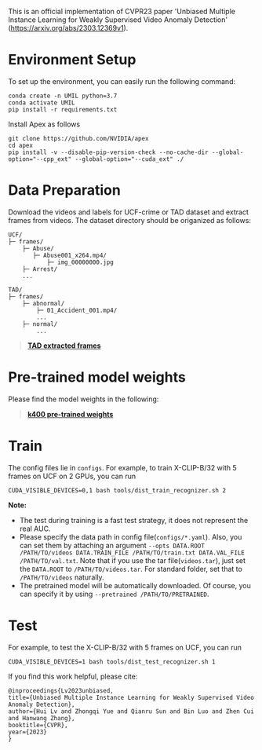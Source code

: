 This is an official implementation of CVPR23 paper 'Unbiased Multiple Instance Learning for Weakly Supervised Video Anomaly Detection' (https://arxiv.org/abs/2303.12369v1). 

    
# Environment Setup
To set up the environment, you can easily run the following command:
```
conda create -n UMIL python=3.7
conda activate UMIL
pip install -r requirements.txt
```

Install Apex as follows
```
git clone https://github.com/NVIDIA/apex
cd apex
pip install -v --disable-pip-version-check --no-cache-dir --global-option="--cpp_ext" --global-option="--cuda_ext" ./
```

# Data Preparation

Download the videos and labels for UCF-crime or TAD dataset and extract frames from videos.
The dataset directory should be origanized as follows: 
```
UCF/
├─ frames/    
    ├─ Abuse/
       ├─ Abuse001_x264.mp4/
           ├─ img_00000000.jpg
    ├─ Arrest/ 
    ...
    
TAD/
├─ frames/    
    ├─ abnormal/
        ├─ 01_Accident_001.mp4/
        ...
    ├─ normal/ 
        ...
```
> [**TAD extracted frames**](https://smu-my.sharepoint.com/:f:/r/personal/huilyu_smu_edu_sg/Documents/UMIL/TAD?csf=1&web=1&e=HxzRqC)

# Pre-trained model weights
Please find the model weights in the following:
> [**k400 pre-trained weights**](https://smu-my.sharepoint.com/:u:/g/personal/huilyu_smu_edu_sg/ESDZwxBmIAdLqJBuDwhU-YIB1kn7MNEQ0CEGAkkUSwfPkA?e=7dpMd5)

# Train
The config files lie in `configs`. For example, to train X-CLIP-B/32 with 5 frames on UCF on 2 GPUs, you can run
```
CUDA_VISIBLE_DEVICES=0,1 bash tools/dist_train_recognizer.sh 2
```

**Note:**
- The test during training is a fast test strategy, it does not represent the real AUC.
- Please specify the data path in config file(`configs/*.yaml`). Also, you can set them by attaching an argument `--opts DATA.ROOT /PATH/TO/videos DATA.TRAIN_FILE /PATH/TO/train.txt DATA.VAL_FILE /PATH/TO/val.txt`. Note that if you use the tar file(`videos.tar`), just set the `DATA.ROOT` to `/PATH/TO/videos.tar`. For standard folder, set that to `/PATH/TO/videos` naturally.
- The pretrained model will be automatically downloaded. Of course, you can specify it by using `--pretrained /PATH/TO/PRETRAINED`.

# Test
For example, to test the X-CLIP-B/32 with 5 frames on UCF, you can run
```
CUDA_VISIBLE_DEVICES=1 bash tools/dist_test_recognizer.sh 1
```

If you find this work helpful, please cite:
```
@inproceedings{Lv2023unbiased,
title={Unbiased Multiple Instance Learning for Weakly Supervised Video Anomaly Detection},
author={Hui Lv and Zhongqi Yue and Qianru Sun and Bin Luo and Zhen Cui and Hanwang Zhang},
booktitle={CVPR},
year={2023}
}
```
